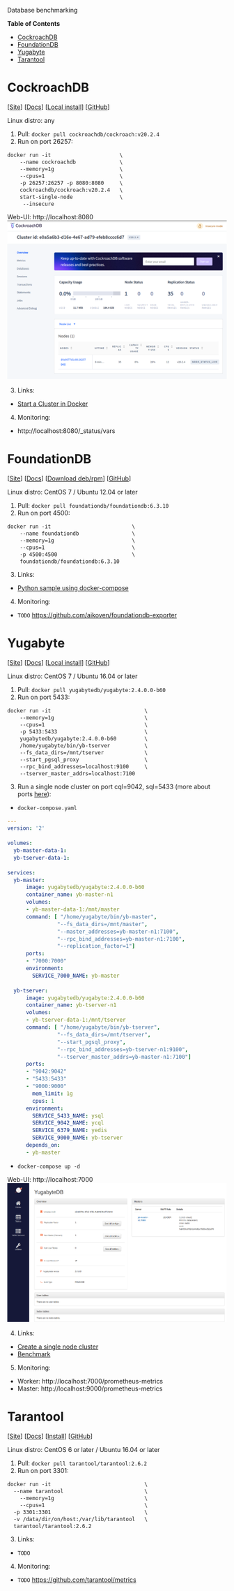 Database benchmarking

**Table of Contents**
- [CockroachDB](#cockroachdb)
- [FoundationDB](#foundationdb)
- [Yugabyte](#yugabyte)
- [Tarantool](#tarantool)

# CockroachDB
[[Site](https://www.cockroachlabs.com)]
[[Docs](https://www.cockroachlabs.com/docs/stable/)]
[[Local install](https://www.cockroachlabs.com/docs/stable/install-cockroachdb-linux.html)]
[[GitHub](https://github.com/cockroachdb/cockroach)]

Linux distro: any

1. Pull: `docker pull cockroachdb/cockroach:v20.2.4`
2. Run on port 26257:

```
docker run -it                      \
    --name cockroachdb              \
    --memory=1g                     \
    --cpus=1                        \
    -p 26257:26257 -p 8080:8080     \
    cockroachdb/cockroach:v20.2.4   \
    start-single-node               \
     --insecure
```
Web-UI: http://localhost:8080
![Web-UI](docs/cr_webui.png)

3. Links: 
* [Start a Cluster in Docker](https://www.cockroachlabs.com/docs/v20.2/start-a-local-cluster-in-docker-linux)
4. Monitoring:
* http://localhost:8080/_status/vars

# FoundationDB
[[Site](https://www.foundationdb.org)]
[[Docs](https://apple.github.io/foundationdb/)]
[[Download deb/rpm](https://www.foundationdb.org/download/)]
[[GitHub](https://github.com/apple/foundationdb)]

Linux distro: CentOS 7 / Ubuntu 12.04 or later

1. Pull: `docker pull foundationdb/foundationdb:6.3.10`
2. Run on port 4500:
```
docker run -it                          \
    --name foundationdb                 \
    --memory=1g                         \
    --cpus=1                            \
    -p 4500:4500                        \
    foundationdb/foundationdb:6.3.10
```
3. Links: 
* [Python sample using docker-compose](https://github.com/apple/foundationdb/tree/master/packaging/docker/samples/python)
4. Monitoring:
* `TODO` https://github.com/aikoven/foundationdb-exporter

# Yugabyte
[[Site](https://www.yugabyte.com/platform/)]
[[Docs](https://docs.yugabyte.com)]
[[Local install](https://docs.yugabyte.com/latest/quick-start/install/linux/)]
[[GitHub](https://github.com/yugabyte/yugabyte-db)]

Linux distro: CentOS 7 / Ubuntu 16.04 or later

1. Pull: `docker pull yugabytedb/yugabyte:2.4.0.0-b60`
2. Run on port 5433:
```
docker run -it                              \
    --memory=1g                             \
    --cpus=1                                \
    -p 5433:5433                            \
    yugabytedb/yugabyte:2.4.0.0-b60         \
    /home/yugabyte/bin/yb-tserver           \
    --fs_data_dirs=/mnt/tserver             \
    --start_pgsql_proxy                     \
    --rpc_bind_addresses=localhost:9100     \
    --tserver_master_addrs=localhost:7100
```
3. Run a single node cluster on port cql=9042, sql=5433 (more about ports [here](https://docs.yugabyte.com/latest/reference/configuration/default-ports/)):
* `docker-compose.yaml`
```YAML
---
version: '2'

volumes:
  yb-master-data-1:
  yb-tserver-data-1:

services:
  yb-master:
      image: yugabytedb/yugabyte:2.4.0.0-b60
      container_name: yb-master-n1
      volumes:
      - yb-master-data-1:/mnt/master
      command: [ "/home/yugabyte/bin/yb-master",
                "--fs_data_dirs=/mnt/master",
                "--master_addresses=yb-master-n1:7100",
                "--rpc_bind_addresses=yb-master-n1:7100",
                "--replication_factor=1"]
      ports:
      - "7000:7000"
      environment:
        SERVICE_7000_NAME: yb-master

  yb-tserver:
      image: yugabytedb/yugabyte:2.4.0.0-b60
      container_name: yb-tserver-n1
      volumes:
      - yb-tserver-data-1:/mnt/tserver
      command: [ "/home/yugabyte/bin/yb-tserver",
                "--fs_data_dirs=/mnt/tserver",
                "--start_pgsql_proxy",
                "--rpc_bind_addresses=yb-tserver-n1:9100",
                "--tserver_master_addrs=yb-master-n1:7100"]
      ports:
      - "9042:9042"
      - "5433:5433"
      - "9000:9000"
        mem_limit: 1g
        cpus: 1
      environment:
        SERVICE_5433_NAME: ysql
        SERVICE_9042_NAME: ycql
        SERVICE_6379_NAME: yedis
        SERVICE_9000_NAME: yb-tserver
      depends_on:
      - yb-master
```
* `docker-compose up -d`

Web-UI: http://localhost:7000
![Web-UI](docs/yb_webui.png)

4. Links:
* [Create a single node cluster](https://docs.yugabyte.com/latest/deploy/docker/docker-compose/#1-create-a-single-node-cluster)
* [Benchmark](https://docs.yugabyte.com/latest/benchmark/)
5. Monitoring:
* Worker: http://localhost:7000/prometheus-metrics
* Master: http://localhost:9000/prometheus-metrics

# Tarantool
[[Site](https://www.tarantool.io/)]
[[Docs](https://www.tarantool.io/en/doc/latest/)]
[[Install](https://www.tarantool.io/en/doc/latest/getting_started/getting_started_db/)]
[[GitHub](https://github.com/tarantool/tarantool)]

Linux distro: CentOS 6 or later / Ubuntu 16.04 or later

1. Pull: `docker pull tarantool/tarantool:2.6.2`
2. Run on port 3301: 
```
docker run -it                              \
  --name tarantool                          \
    --memory=1g                             \
    --cpus=1                                \
  -p 3301:3301                              \
  -v /data/dir/on/host:/var/lib/tarantool   \
  tarantool/tarantool:2.6.2
```
3. Links:
* `TODO`
4. Monitoring:
* `TODO` https://github.com/tarantool/metrics
